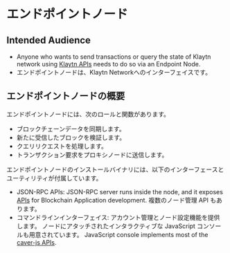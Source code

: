 # エンドポイントノード <a id="endpoint-node"></a>

## Intended Audience <a id="intended-audience"></a>

- Anyone who wants to send transactions or query the state of Klaytn network using [Klaytn APIs](../../../dapp/json-rpc/README.md) needs to do so via an Endpoint Node.
- エンドポイントノードは、Klaytn Networkへのインターフェイスです。

## エンドポイントノードの概要 <a id="endpoint-node-overview"></a>

エンドポイントノードには、次のロールと関数があります。

- ブロックチェーンデータを同期します。
- 新たに受信したブロックを検証します。
- クエリリクエストを処理します。
- トランザクション要求をプロキシノードに送信します。

エンドポイントノードのインストールバイナリには、以下のインターフェースとユーティリティが付属しています。

- JSON-RPC APIs: JSON-RPC server runs inside the node, and it exposes [APIs](../../../dapp/json-rpc/README.md) for Blockchain Application development. 複数のノード管理 API もあります。
- コマンドラインインターフェイス: アカウント管理とノード設定機能を提供します。 ノードにアタッチされたインタラクティブな JavaScript コンソールも用意されています。 JavaScript console implements most of the [caver-js APIs](../../../dapp/sdk/caver-js/README.md). 





